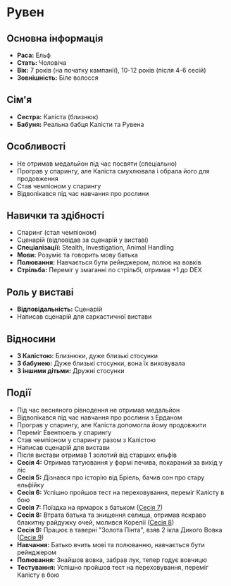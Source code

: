 # Рувен

## Основна інформація
- **Раса:** Ельф
- **Стать:** Чоловіча
- **Вік:** 7 років (на початку кампанії), 10-12 років (після 4-6 сесій)
- **Зовнішність:** Біле волосся

## Сім'я
- **Сестра:** Каліста (близнюк)
- **Бабуня:** Реальна бабця Калісти та Рувена

## Особливості
- Не отримав медальйон під час посвяти (спеціально)
- Програв у спарингу, але Каліста смухлювала і обрала його для продовження
- Став чемпіоном у спарингу
- Відволікався під час навчання про рослини

## Навички та здібності
- Спаринг (стал чемпіоном)
- Сценарій (відповідав за сценарій у виставі)
- **Спеціалізації:** Stealth, Investigation, Animal Handling
- **Мови:** Розуміє та говорить мову батька
- **Полювання:** Навчається бути рейнджером, полює на вовків
- **Стрільба:** Переміг у змаганні по стрільбі, отримав +1 до DEX

## Роль у виставі
- **Відповідальність:** Сценарій
- Написав сценарій для саркастичної вистави

## Відносини
- **З Калістою:** Близнюки, дуже близькі стосунки
- **З бабунею:** Дуже близькі стосунки, вона їх виховувала
- **З іншими дітьми:** Дружні стосунки

## Події
- Під час весняного рівнодення не отримав медальйон
- Відволікався під час навчання про рослини з Ерданом
- Програв у спарингу, але Каліста допомогла йому продовжити
- Переміг Евентюель у спарингу
- Став чемпіоном у спарингу разом з Калістою
- Написав сценарій для вистави
- Після вистави отримав 1 золотий від старших ельфів
- **Сесія 4:** Отримав татуювання у формі печива, покараний за вихід у ліс
- **Сесія 5:** Дізнався про історію від Бріель, бачив сон про стару ельфійку
- **Сесія 6:** Успішно пройшов тест на переховування, переміг Калісту в бою
- **Сесія 7:** Поїздка на ярмарок з батьком ([Сесія 7](Notes/Сесія_7.md))
- **Сесія 8:** Втрата батька та знищення селища, отримав яскраво блакитну райдужку очей, молився Корелії ([Сесія 8](Notes/Сесія_8.md))
- **Сесія 9:** Працює в таверні "Золота Пінта", взяв 2 ікла Дикого Вовка ([Сесія 9](Notes/Сесія_9.md))
- **Навчання:** Батько вчить мові та полюванню, навчається бути рейнджером
- **Полювання:** Знайшов вовка, забрав лук, тепер годує вовчицю
- **Тестування:** Успішно пройшов тест на переховування, переміг Калісту в бою

